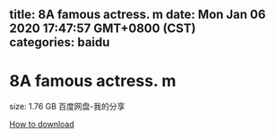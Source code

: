 
title: 8A famous actress. m
date: Mon Jan 06 2020 17:47:57 GMT+0800 (CST)    
categories: baidu
---

# 8A famous actress. m
size: 1.76 GB
 百度网盘-我的分享
 

[How to download](https://bpcam.bemobtrk.com/go/2ceec3aa-1ca2-46d6-b9ff-aaa5c184517c?jno=2739)